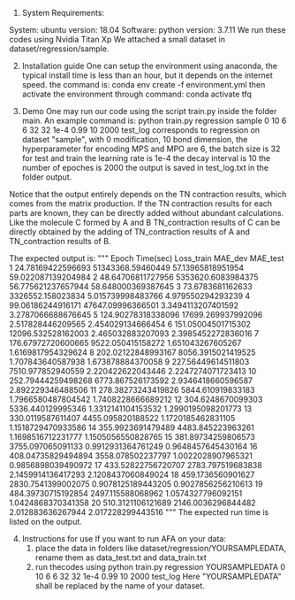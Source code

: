 1. System Requirements:

System: ubuntu version: 18.04
Software: python version: 3.7.11
We run these codes using Nvidia Titan Xp
We attached a small dataset in dataset/regression/sample.

2. Installation guide
One can setup the environment using anaconda, the typical install time is less than an hour, but it depends on the internet speed.
the command is:
conda env create -f environment.yml
then activate the environment through command:
conda activate tfq

3. Demo
One may run our code using the script train.py inside the folder main.
An example command is: 
python train.py regression sample 0 10 6 6 32 32 1e-4 0.99 10 2000 test_log
corresponds to regression on dataset "sample", 
with 0 modification, 
10 bond dimension, 
the hyperparameter for encoding MPS and MPO are 6,
the batch size is 32 for test and train
the learning rate is 1e-4
the decay interval is 10
the number of epoches is 2000
the output is saved in test_log.txt in the folder output.

Notice that the output entirely depends on the TN contraction results, which comes from the matrix production. If the TN contraction results for each parts are known, they can be directly added without abundant calculations.
Like the molecule C formed by A and B 
TN_contraction results  of C can be directly obtained by the adding of TN_contraction results of A and TN_contraction results of B.

The expected output is:
"""
Epoch	Time(sec)	Loss_train	MAE_dev	MAE_test
1	24.78169422596693	51343368.59460449	57.13965818951954	59.022087139204984
2	48.64706811727956	5353620.6083984375	56.775621237657944	58.648000369387645
3	73.6783681162633	3326552.158023834	5.015739998483766	4.979550294293239
4	99.06186244916171	47647.09996366501	3.3494113207401592	3.2787066688676645
5	124.90278318338096	17699.269937992096	2.517828446209565	2.454029134666454
6	151.05004501715302	12096.532528162003	2.465032883207093	2.3985452272836016
7	176.67972720600665	9522.050415158272	1.651043267605267	1.6169817954329624
8	202.02122848993167	8056.3915021419525	1.707843640587938	1.673878884370058
9	227.56449614511803	7510.977852940559	2.220422622043446	2.2247274071723413
10	252.79444259498268	6773.867526173592	2.9346418660596587	2.892229346488506
11	278.38273243419826	5844.610919833183	1.7966580487804542	1.7408228666689212
12	304.6248670099303	5336.440129995346	1.3312141104153532	1.2990195098201773
13	330.0119587611407	4455.095820188522	1.1720185462831105	1.1518729470933586
14	355.9923691479489	4483.845223963261	1.1698516712231777	1.1505056550828765
15	381.89734259806573	3755.097065091133	0.9912931364761249	0.9648457645430164
16	408.04735829494894	3558.078502237797	1.0022028907965321	0.9856898039490972
17	433.52822756720707	2783.797519683838	2.1459914136417293	2.1208437060849024
18	459.1736560901627	2830.7541399002075	0.9078125189443205	0.9027856256210613
19	484.39730715192854	2497.115588068962	1.0574327796092151	1.0424868370341358
20	510.3121106121689	2146.0036296844482	2.012883636267944	2.017228299443516
"""
The expected run time is listed on the output.

4. Instructions for use
If you want to run AFA on your data:
    1. place the data in folders like dataset/regression/YOURSAMPLEDATA, rename them as data_test.txt and data_train.txt
    2. run thecodes using python train.py regression YOURSAMPLEDATA 0 10 6 6 32 32 1e-4 0.99 10 2000 test_log 
        Here "YOURSAMPLEDATA" shall be replaced by the name of your dataset.
